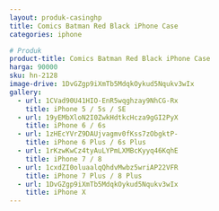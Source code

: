 ```yaml
---
layout: produk-casinghp
title: Comics Batman Red Black iPhone Case
categories: iphone

# Produk
product-title: Comics Batman Red Black iPhone Case
harga: 90000
sku: hn-2128
image-drive: 1DvGZgp9iXmTb5MdqkOykud5Nqukv3wIx
gallery:
  - url: 1CVad90U41HIO-EnR5wqghzay9NhCG-Rx
    title: iPhone 5 / 5s / SE
  - url: 19yEMbXloN2I0ZwkHdtkcHcza9gGI2PyX
    title: iPhone 6 / 6s
  - url: 1zHEcYVrZ9DAUjvagmv0fKss7zObgktP-
    title: iPhone 6 Plus / 6s Plus
  - url: 1rKzwKwCz4tyAuLYPmLXMBcKyyq46KqhE
    title: iPhone 7 / 8
  - url: 1cxdZI0oluaalqQhdvMwbz5wriAP22VFR
    title: iPhone 7 Plus / 8 Plus
  - url: 1DvGZgp9iXmTb5MdqkOykud5Nqukv3wIx
    title: iPhone X
---
```

